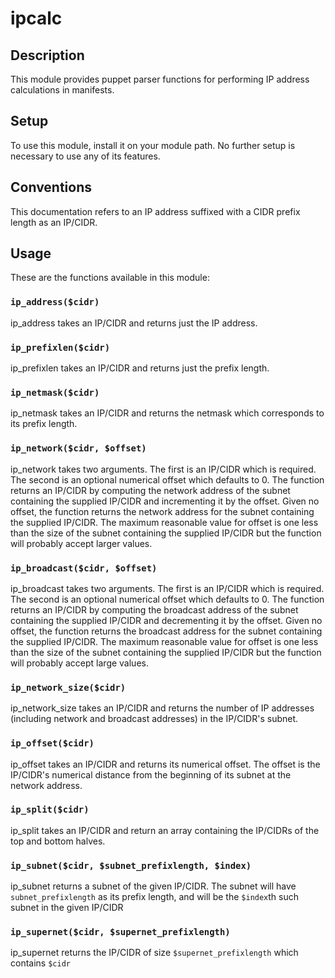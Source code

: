 ipcalc
======

## Description
This module provides puppet parser functions for performing IP address
calculations in manifests.

## Setup

To use this module, install it on your module path. No further setup is
necessary to use any of its features.

## Conventions

This documentation refers to an IP address suffixed with a CIDR prefix length
as an IP/CIDR.

## Usage

These are the functions available in this module:

### `ip_address($cidr)`

ip_address takes an IP/CIDR and returns just the IP address.

### `ip_prefixlen($cidr)`

ip_prefixlen takes an IP/CIDR and returns just the prefix length.

### `ip_netmask($cidr)`

ip_netmask takes an IP/CIDR and returns the netmask which corresponds to its
prefix length.

### `ip_network($cidr, $offset)`

ip_network takes two arguments. The first is an IP/CIDR which is required. The
second is an optional numerical offset which defaults to 0. The function
returns an IP/CIDR by computing the network address of the subnet containing
the supplied IP/CIDR and incrementing it by the offset. Given no offset, the
function returns the network address for the subnet containing the supplied
IP/CIDR. The maximum reasonable value for offset is one less than the size of
the subnet containing the supplied IP/CIDR but the function will probably
accept larger values.

### `ip_broadcast($cidr, $offset)`

ip_broadcast takes two arguments. The first is an IP/CIDR which is required.
The second is an optional numerical offset which defaults to 0. The function
returns an IP/CIDR by computing the broadcast address of the subnet containing
the supplied IP/CIDR and decrementing it by the offset. Given no offset, the
function returns the broadcast address for the subnet containing the supplied
IP/CIDR. The maximum reasonable value for offset is one less than the size of
the subnet containing the supplied IP/CIDR but the function will probably
accept large values.

### `ip_network_size($cidr)`

ip_network_size takes an IP/CIDR and returns the number of IP addresses
(including network and broadcast addresses) in the IP/CIDR's subnet.

### `ip_offset($cidr)`

ip_offset takes an IP/CIDR and returns its numerical offset. The offset is the
IP/CIDR's numerical distance from the beginning of its subnet at the network
address.

### `ip_split($cidr)`

ip_split takes an IP/CIDR and return an array containing the IP/CIDRs of the
top and bottom halves.

### `ip_subnet($cidr, $subnet_prefixlength, $index)`

ip_subnet returns a subnet of the given IP/CIDR. The subnet will have
`subnet_prefixlength` as its prefix length, and will be the `$index`th
such subnet in the given IP/CIDR

### `ip_supernet($cidr, $supernet_prefixlength)`

ip_supernet returns the IP/CIDR of size `$supernet_prefixlength` which contains
`$cidr`
